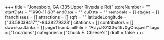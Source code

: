 +++
title = "Jonesboro, GA (335 Upper Riverdale Rd)"
storeNumber = ""
startDate = "1990-11-20"
endDate = ""
cuDate = ""
remodels = []
stages = []
franchisees = []
attractions = []
sqft = ""
latitudeLongitude = ["33.58039417","-84.38279328"]
citations = []
contributors = []
downloadLinks = []
pageThumbnailFile = "AkiycK0123w4Iiv0gOnq.avif"
tags = ["Locations"]
categories = ["Chuck E. Cheese's"]
draft = false
+++

